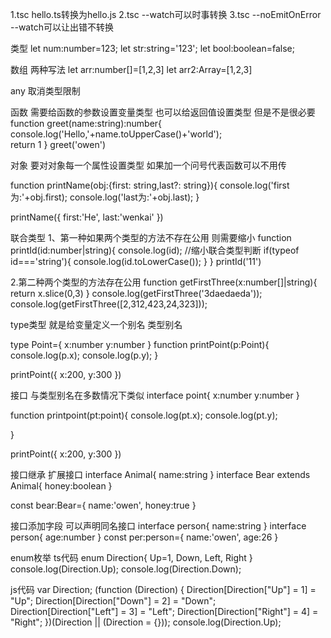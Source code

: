 1.tsc hello.ts转换为hello.js
2.tsc --watch可以时事转换
3.tsc --noEmitOnError --watch可以让出错不转换


类型
let num:number=123;
let str:string='123';
let bool:boolean=false;

数组
两种写法
let arr:number[]=[1,2,3]
let arr2:Array<number>=[1,2,3]

any
取消类型限制

函数
需要给函数的参数设置变量类型 也可以给返回值设置类型 但是不是很必要
function greet(name:string):number{
    console.log('Hello,'+name.toUpperCase()+'world');   
    return 1
}
greet('owen')


对象
要对对象每一个属性设置类型 如果加一个问号代表函数可以不用传

function printName(obj:{first: string,last?: string}){
    console.log('first为:'+obj.first);
    console.log('last为:'+obj.last);
}

printName({
    first:'He',
    last:'wenkai'
})


联合类型
1、第一种如果两个类型的方法不存在公用 则需要缩小
function printId(id:number|string){
    console.log(id);
    //缩小联合类型判断
    if(typeof id==='string'){
        console.log(id.toLowerCase());
    }
}
printId('11')

2.第二种两个类型的方法存在公用
function getFirstThree(x:number[]|string){
    return x.slice(0,3)
}
console.log(getFirstThree('3daedaeda'));
console.log(getFirstThree([2,312,423,24,323]));


type类型 就是给变量定义一个别名 类型别名

type Point={
    x:number
    y:number
}
function printPoint(p:Point){
    console.log(p.x);
    console.log(p.y); 
}

printPoint({
    x:200,
    y:300
})


接口 与类型别名在多数情况下类似
interface point{
    x:number
    y:number
}

function printpoint(pt:point){
    console.log(pt.x);
    console.log(pt.y);

}

printPoint({
    x:200,
    y:300
})

接口继承 扩展接口
interface Animal{
    name:string
}
interface Bear extends Animal{
    honey:boolean
}

const bear:Bear={
    name:'owen',
    honey:true
}


接口添加字段 可以声明同名接口
interface person{
    name:string
}
interface person{
    age:number
}
const per:person={
    name:'owen',
    age:26
}



enum枚举
ts代码
enum Direction{
    Up=1,
    Down,
    Left,
    Right
}
console.log(Direction.Up);
console.log(Direction.Down);

js代码
var Direction;
(function (Direction) {
    Direction[Direction["Up"] = 1] = "Up";
    Direction[Direction["Down"] = 2] = "Down";
    Direction[Direction["Left"] = 3] = "Left";
    Direction[Direction["Right"] = 4] = "Right";
})(Direction || (Direction = {}));
console.log(Direction.Up);
